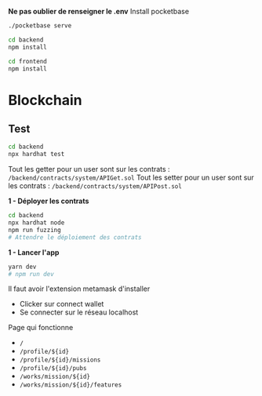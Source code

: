 **Ne pas oublier de renseigner le .env**
Install pocketbase

```bash
./pocketbase serve
```

```bash
cd backend
npm install
```

```bash
cd frontend
npm install
```

# Blockchain

## Test

```bash
cd backend
npx hardhat test
```

Tout les getter pour un user sont sur les contrats :
`/backend/contracts/system/APIGet.sol`
Tout les setter pour un user sont sur les contrats :
`/backend/contracts/system/APIPost.sol`

**1 - Déployer les contrats**

```bash
cd backend
npx hardhat node
npm run fuzzing
# Attendre le déploiement des contrats
```

**1 - Lancer l'app**

```bash
yarn dev
# npm run dev
```

Il faut avoir l'extension metamask d'installer

- Clicker sur connect wallet
- Se connecter sur le réseau localhost

Page qui fonctionne

- `/`
- `/profile/${id}`
- `/profile/${id}/missions`
- `/profile/${id}/pubs`
- `/works/mission/${id}`
- `/works/mission/${id}/features`

